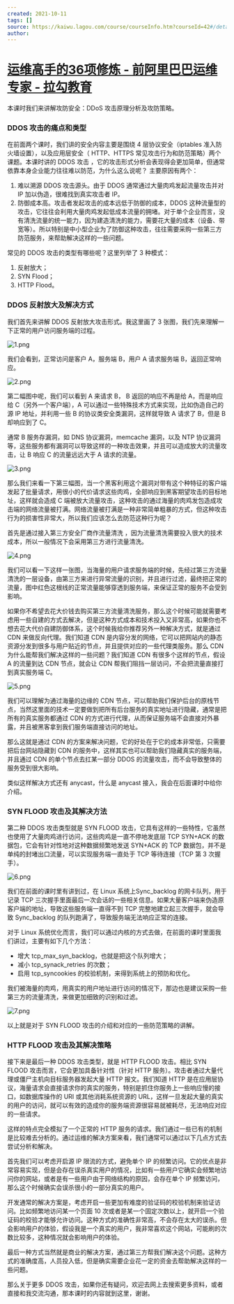 ```yaml
---
created: 2021-10-11
tags: []
source: https://kaiwu.lagou.com/course/courseInfo.htm?courseId=42#/detail/pc?id=1545
author: 
---
```


# [运维高手的36项修炼 - 前阿里巴巴运维专家 - 拉勾教育](https://kaiwu.lagou.com/course/courseInfo.htm?courseId=42#/detail/pc?id=1545)


本课时我们来讲解攻防安全：DDoS 攻击原理分析及攻防策略。

### DDOS 攻击的痛点和类型

在前面两个课时，我们讲的安全内容主要是围绕 4 层协议安全（iptables 准入防火墙设置），以及应用层安全（ HTTP、HTTPS 常见攻击行为和防范策略）两个课题。本课时讲的 DDOS 攻击 ，它的攻击形式分析会表现得会更加简单，但通常依靠本身企业能力往往难以防范，为什么这么说呢？ 主要原因有两个：

1.  难以溯源 DDOS 攻击源头。由于 DDOS 通常通过大量肉鸡发起流量攻击并对 IP 加以伪造，很难找到真实攻击者 IP。
2.  防御成本高。攻击者发起攻击的成本远低于防御的成本，DDOS 这种流量型的攻击，它往往会利用大量肉鸡发起低成本流量的拥堵。对于单个企业而言，没有清洗流量的统一能力，因为建造清洗的能力，需要花大量的成本（设备、带宽等）。所以特别是中小型企业为了防御这种攻击，往往需要采购一些第三方防范服务，来帮助解决这样的一些问题。

常见的 DDOS 攻击的类型有哪些呢？这里列举了 3 种模式：

1.  反射放大；
2.  SYN Flood；
3.  HTTP Flood。

### DDOS 反射放大及解决方式

我们首先来讲解 DDOS 反射放大攻击形式。我这里画了 3 张图，我们先来理解一下正常的用户访问服务端的过程。

![1.png](https://s0.lgstatic.com/i/image/M00/17/52/Ciqc1F7XGfiAKxguAABXbJVWs34227.png)

我们会看到，正常访问是客户 A，服务端 B，用户 A 请求服务端 B，返回正常响应。

![2.png](https://s0.lgstatic.com/i/image/M00/17/52/Ciqc1F7XGgeAKCTmAACZ2aWSUnA297.png)

第二幅图中呢，我们可以看到 A 来请求 B， B 返回的响应不再是给 A，而是响应给 C（另外一个客户端），A 可以通过一些特殊技术方式来实现，比如伪造自己的源 IP 地址，并利用一些 B 的协议类安全类漏洞，这样就导致 A 请求了 B，但是 B 却响应到了 C。

通常 B 服务存漏洞，如 DNS 协议漏洞，memcache 漏洞，以及 NTP 协议漏洞等，这些服务都有漏洞可以导致这样的一种攻击效果，并且可以造成放大的流量攻击，让 B 响应 C 的流量远远大于 A 请求的流量。

![3.png](https://s0.lgstatic.com/i/image/M00/17/52/Ciqc1F7XGhCALO3jAAHVahXZDWQ149.png)

那么我们来看一下第三幅图，当一个黑客利用这个漏洞对带有这个种特征的客户端发起了批量请求，用很小的代价请求这些肉鸡，全部响应到黑客期望攻击的目标地址，这样就会造成 C 端被放大流量攻击，这种攻击的通过海量的肉鸡发包造成攻击端的网络流量被打满。网络流量被打满是一种非常简单粗暴的方式，但这种攻击行为的损害性非常大，所以我们应该怎么去防范这种行为呢？

首先是通过接入第三方安全厂商作流量清洗 ，因为流量清洗需要投入很大的技术成本，所以一般情况下会采用第三方进行流量清洗。

![4.png](https://s0.lgstatic.com/i/image/M00/17/5E/CgqCHl7XGheANnbxAADZIVo1jAY000.png)

我们可以看一下这样一张图，当海量的用户请求服务端的时候，先经过第三方流量清洗的一层设备，由第三方来进行异常流量的识别，并且进行过滤，最终把正常的流量，图中红色这根线的正常流量能够穿透到服务端，来保证正常的服务不会受到影响。

如果你不希望去花大价钱去购买第三方流量清洗服务，那么这个时候可能就需要考虑用一些自建的方式去解决，但是这种方式成本和技术投入又非常高，如果你也不想去花大代价自建防御体系，这个时候我给你推荐另外一种解决方式，就是通过 CDN 来做反向代理。我们知道 CDN 是内容分发的网络，它可以把网站内的静态资源分发到很多与用户贴近的节点，并且提供对应的一些代理类服务。那么 CDN 为什么能帮我们解决这样的一些问题？我们知道 CDN 有很多个这样的节点，假设 A 的流量到达 CDN 节点，就会让 CDN 帮我们阻挡一层访问，不会把流量直接打到真实服务端 C。

![5.png](https://s0.lgstatic.com/i/image/M00/17/5E/CgqCHl7XGh6AJUcsAADJmlpjZoc188.png)

我们可以理解为通过海量的边缘的 CDN 节点，可以帮助我们保护后台的原栈节点，当然这里面的技术一定要做到把所有后台服务的真实地址进行隐藏，通常是把所有的真实服务都通过 CDN 的方式进行代理，从而保证服务端不会直接对外暴露，并且被黑客拿到我们服务端直接访问的地址。

那么这就是通过 CDN 的方案来解决问题，它的好处在于它的成本非常低，只需要把后台网站隐藏到 CDN 的服务中，这样其实也可以帮助我们隐藏真实的服务端，并且通过 CDN 的单个节点去扛某一部分 DDOS 的流量攻击，而不会导致整体的服务受到很大影响。

类似这样解决方式还有 anycast，什么是 anycast 接入，我会在后面课时中给你介绍。

### SYN FLOOD 攻击及其解决方法

第二种 DDOS 攻击类型就是 SYN FLOOD 攻击，它具有这样的一些特性，它虽然也使用了大量肉鸡进行访问，这些肉鸡是一直不停地发底层 TCP SYN+ACK 的数据包，它会有针对性地对这种数据频繁地发送 SYN+ACK 的 TCP 数据包，并不是单纯的封堵出口流量，可以实现服务端一直处于 TCP 等待连接（TCP 第 3 次握手）。

![6.png](https://s0.lgstatic.com/i/image/M00/17/5E/CgqCHl7XGiaAPMPyAADmT73CQo0190.png)

我们在前面的课时里有讲到过，在 Linux 系统上Sync\_backlog 的网卡队列，用于记录 TCP 三次握手里面最后一次会话的一些相关信息。如果大量客户端来伪造原客户端的地址，导致这些服务端一直得不到 TCP 完整地建立起三次握手，就会导致 Sync\_backlog 的队列跑满了，导致服务端无法响应正常的连接。

对于 Linux 系统优化而言，我们可以通过内核的方式去做，在前面的课时里面我们讲过，主要有如下几个方法：

-   增大 tcp\_max\_syn\_backlog，也就是把这个队列增大；
-   减小 tcp\_synack\_retries 的次数；
-   启用 tcp\_syncookies 的校验机制，来得到系统上的预防和优化。

我们被海量的肉鸡，用真实的用户地址进行访问的情况下，那边也是建议采购一些第三方的流量清洗，来做更加细致的识别和过滤。

![7.png](https://s0.lgstatic.com/i/image/M00/17/52/Ciqc1F7XGi6Ac2iHAACnXQYDWPk228.png)

以上就是对于 SYN FLOOD 攻击的介绍和对应的一些防范策略的讲解。

### HTTP FLOOD 攻击及其解决策略

接下来是最后一种 DDOS 攻击类型，就是 HTTP FLOOD 攻击。相比 SYN FLOOD 攻击而言，它会更加具备针对性（针对 HTTP 服务）。攻击者通过大量代理或僵尸主机向目标服务器发起大量 HTTP 报文。我们知道 HTTP 是在应用层协议，海量请求会直接请求你的真实的服务，特别是抓住你服务上一些响应慢的接口，如数据库操作的 URI 或其他消耗系统资源的 URL，这样一旦发起大量的真实的用户的访问，就可以有效的造成你的服务端资源很容易就被耗尽，无法响应对应的一些请求。

这样的特点完全模拟了一个正常的 HTTP 服务的请求。我们通过一些已有的机制是比较难去分析的。通过运维的解决方案来看，我们通常可以通过以下几点方式去尝试分析和解决。

首先我们可以考虑开启源 IP 限流的方式，避免单个 IP 的频繁访问。它的优点是非常容易实现，但是会存在误杀真实用户的情况，比如有一些用户它确实会频繁地访问你的网站，或者是有一些用户由于网络结构的原因，会存在单个 IP 频繁访问，那么这个时候确实会误杀很小的一部分真实的用户。

开发通常的解决方案是，考虑开启一些更加有难度的验证码的校验机制来验证访问。比如频繁地访问某一个页面 10 次或者是某一个固定次数以上，就开启一个验证码的校验才能够允许访问。这种方式的准确性非常高，不会存在太大的误杀。但会影响用户的体验，假设我是一个真实的用户，我非常喜欢这个网站，可能刷的次数比较多，这种情况就会影响用户的体验。

最后一种方式当然就是商业的解决方案，通过第三方帮我们解决这个问题。这种方式的准确度高，人员投入低，但是确实需要企业花一定的资金去帮助解决这样的一些问题。

那么关于更多 DDOS 攻击，如果你还有疑问，欢迎去网上去搜索更多资料，或者直接和我交流沟通，那本课时的内容就到这里，谢谢。
